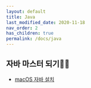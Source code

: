 ```yaml
---
layout: default
title: Java
last_modified_date: 2020-11-18
nav_order: 2
has_children: true
permalink: /docs/java
---
```

## 자바 마스터 되기👊🏻
- [macOS 자바 설치](http://taewan.kim/oci_docs/98_misc_tips/tools/management_of_java_tools_with_sdkman/)